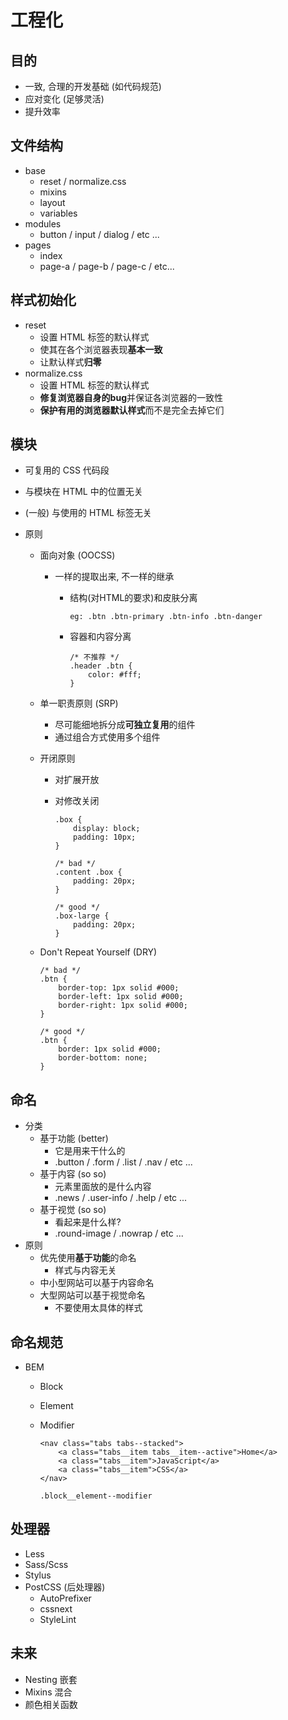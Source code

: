 # 工程化

## 目的

- 一致, 合理的开发基础 (如代码规范)
- 应对变化 (足够灵活)
- 提升效率

## 文件结构

- base
  - reset / normalize.css
  - mixins
  - layout
  - variables
- modules
  - button / input / dialog / etc ...
- pages
  - index
  - page-a / page-b / page-c / etc...

## 样式初始化

- reset
  - 设置 HTML 标签的默认样式
  - 使其在各个浏览器表现**基本一致**
  - 让默认样式**归零**
- normalize.css
  - 设置 HTML 标签的默认样式
  - **修复浏览器自身的bug**并保证各浏览器的一致性 
  - **保护有用的浏览器默认样式**而不是完全去掉它们

## 模块

- 可复用的 CSS 代码段

- 与模块在 HTML 中的位置无关

- (一般) 与使用的 HTML 标签无关

- 原则

  - 面向对象 (OOCSS)

    - 一样的提取出来, 不一样的继承

      - 结构(对HTML的要求)和皮肤分离

        ```
        eg: .btn .btn-primary .btn-info .btn-danger
        ```

      - 容器和内容分离

        ```
        /* 不推荐 */
        .header .btn {
            color: #fff;
        }
        ```

  - 单一职责原则 (SRP)

    - 尽可能细地拆分成**可独立复用**的组件
    - 通过组合方式使用多个组件

  - 开闭原则

    - 对扩展开放

    - 对修改关闭

      ```
      .box {
          display: block;
          padding: 10px;
      }

      /* bad */
      .content .box {
          padding: 20px;
      }

      /* good */
      .box-large {
          padding: 20px;
      }
      ```

  - Don't Repeat Yourself (DRY)

    ```
    /* bad */
    .btn {
        border-top: 1px solid #000;
        border-left: 1px solid #000;
        border-right: 1px solid #000;
    }

    /* good */
    .btn {
        border: 1px solid #000;
        border-bottom: none;
    }
    ```

## 命名

- 分类
  - 基于功能 (better)
    - 它是用来干什么的
    - .button / .form / .list / .nav / etc ...
  - 基于内容 (so so)
    - 元素里面放的是什么内容
    - .news / .user-info / .help / etc ...
  - 基于视觉 (so so)
    - 看起来是什么样?
    - .round-image / .nowrap / etc ...
- 原则
  - 优先使用**基于功能**的命名
    - 样式与内容无关
  - 中小型网站可以基于内容命名
  - 大型网站可以基于视觉命名
    - 不要使用太具体的样式

## 命名规范

- BEM

  - Block

  - Element

  - Modifier

    ```
    <nav class="tabs tabs--stacked">
    	<a class="tabs__item tabs__item--active">Home</a>
    	<a class="tabs__item">JavaScript</a>
    	<a class="tabs__item">CSS</a>
    </nav>
    ```

    ```
    .block__element--modifier
    ```

## 处理器

- Less
- Sass/Scss
- Stylus
- PostCSS (后处理器)
  - AutoPrefixer
  - cssnext
  - StyleLint

## 未来

- Nesting 嵌套
- Mixins 混合
- 颜色相关函数